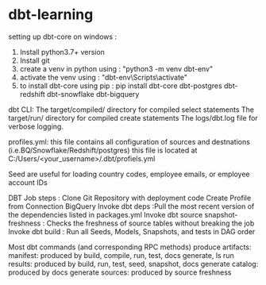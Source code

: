 # dbt-learning

setting up dbt-core on windows :

1. Install python3.7+ version 
2. Install git 
3. create a venv in python using : "python3 -m venv dbt-env"
4. activate the venv using : "dbt-env\Scripts\activate"
5. to install dbt-core using pip :
	pip install  dbt-core  dbt-postgres  dbt-redshift  dbt-snowflake  dbt-bigquery


dbt CLI:
	The target/compiled/ directory for compiled select statements
	The target/run/ directory for compiled create statements
	The logs/dbt.log file for verbose logging.

profiles.yml:
	this file contains all configuration of sources and destnations (i.e.BQ/Snowflake/Redshift/postgres)
	this file is located at  C:/Users/<your_username>/.dbt/profiels.yml

Seed are useful for loading country codes, employee emails, or employee account IDs
      

DBT Job steps :
	Clone Git Repository with deployment code
	Create Profile from Connection BigQuery
	Invoke dbt deps :Pull the most recent version of the dependencies listed in packages.yml
	Invoke dbt source snapshot-freshness : Checks the freshness of source tables without breaking the job
	Invoke dbt build : Run all Seeds, Models, Snapshots, and tests in DAG order


Most dbt commands (and corresponding RPC methods) produce artifacts:
	manifest: produced by build, compile, run, test, docs generate, ls
	run results: produced by build, run, test, seed, snapshot, docs generate
	catalog: produced by docs generate
	sources: produced by source freshness


